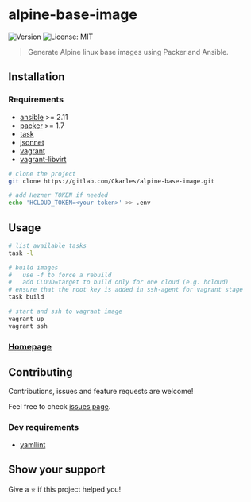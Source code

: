 # alpine-base-image
![Version](https://img.shields.io/badge/version-0.7-blue.svg?cacheSeconds=2592000)
![License: MIT](https://img.shields.io/badge/License-MIT-yellow.svg)

> Generate Alpine linux base images using Packer and Ansible.

## Installation

### Requirements

- [ansible](https://docs.ansible.com/ansible/latest/installation_guide/intro_installation.html) >= 2.11
- [packer](https://learn.hashicorp.com/tutorials/packer/get-started-install-cli) >= 1.7
- [task](https://taskfile.dev/#/installation)
- [jsonnet](https://jsonnet.org)
- [vagrant](https://www.vagrantup.com/downloads)
- [vagrant-libvirt](https://github.com/vagrant-libvirt/vagrant-libvirt)

```sh
# clone the project
git clone https://gitlab.com/Ckarles/alpine-base-image.git

# add Hezner TOKEN if needed
echo 'HCLOUD_TOKEN=<your token>' >> .env
```

## Usage

```sh
# list available tasks
task -l

# build images
#   use -f to force a rebuild
#   add CLOUD=target to build only for one cloud (e.g. hcloud)
# ensure that the root key is added in ssh-agent for vagrant stage
task build

# start and ssh to vagrant image
vagrant up
vagrant ssh
```


### [Homepage](https://gitlab.com/Ckarles/alpine-base-image)

## Contributing

Contributions, issues and feature requests are welcome!

Feel free to check [issues page](https://gitlab.com/Ckarles/alpine-base-image/-/issues).

### Dev requirements

- [yamllint](https://yamllint.readthedocs.io/en/stable/quickstart.html)

## Show your support

Give a ⭐️ if this project helped you!
